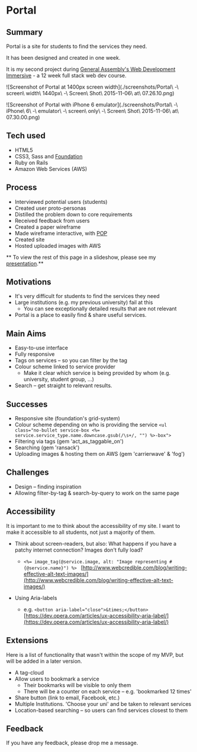 # Portal

## Summary

Portal is a site for students to find the services they need. 

It has been designed and created in one week. 

It is my second project during [General Assembly's Web Development Immersive](https://generalassemb.ly/education/web-development-immersive) - a 12 week full stack web dev course.

![Screenshot of Portal at 1400px screen width](./screenshots/Portal\ -\ screen\ width\ 1440px\ -\ Screen\ Shot\ 2015-11-06\ at\ 07.26.10.png)

![Screenshot of Portal with iPhone 6 emulator](./screenshots/Portal\ -\ iPhone\ 6\ -\ emulator\ -\ screen\ only\ -\ Screen\ Shot\ 2015-11-06\ at\ 07.30.00.png)

## Tech used

- HTML5
- CSS3, Sass and [Foundation](http://foundation.zurb.com/)
- Ruby on Rails
- Amazon Web Services (AWS)

## Process

- Interviewed potential users (students)
- Created user proto-personas
- Distilled the problem down to core requirements
- Received feedback from users
- Created a paper wireframe 
- Made wireframe interactive, with [POP](https://popapp.in/sketchpad/)
- Created site
- Hosted uploaded images with AWS

** To view the rest of this page in a slideshow, please see my [presentation](./Presentation.odp).**

## Motivations

- It's very difficult for students to find the services they need
- Large institutions (e.g. my previous university) fail at this 
  - You can see exceptionally detailed results that are not relevant
- Portal is a place to easily find & share useful services.


## Main Aims

- Easy-to-use interface
- Fully responsive
- Tags on services – so you can filter by the tag
- Colour scheme linked to service provider
  - Make it clear which service is being provided by whom (e.g. university, student group, ...)
- Search – get straight to relevant results.

## Successes

- Responsive site (foundation's grid-system)
- Colour scheme depending on who is providing the service
` <ul class="no-bullet service-box <%= service.service_type.name.downcase.gsub(/\s+/, "") %>-box"> `
- Filtering via tags (gem 'act_as_taggable_on')
- Searching (gem 'ransack')
- Uploading images & hosting them on AWS (gem 'carrierwave' & 'fog')

## Challenges

- Design – finding inspiration
- Allowing filter-by-tag & search-by-query to work on the same page

## Accessibility

It is important to me to think about the accessibility of my site. I want to make it accessible to all students, not just a majority of them.

- Think about screen-readers, but also: What happens if you have a patchy internet connection? Images don't fully load?
  - `<%= image_tag(@service.image, alt: "Image representing #{@service.name}") %> ` [http://www.webcredible.com/blog/writing-effective-alt-text-images/](http://www.webcredible.com/blog/writing-effective-alt-text-images/)

- Using Aria-labels 
  - e.g. `<button aria-label="close">&times;</button>` [https://dev.opera.com/articles/ux-accessibility-aria-label/](https://dev.opera.com/articles/ux-accessibility-aria-label/)

## Extensions

Here is a list of functionality that wasn't within the scope of my MVP, but will be added in a later version.

- A tag-cloud
- Allow users to bookmark a service
  - Their bookmarks will be visible to only them
  - There will be a counter on each service – e.g. 'bookmarked 12 times'
- Share button (link to email, Facebook, etc.)
- Multiple Institutions. 'Choose your uni' and be taken to relevant services
- Location-based searching – so users can find services closest to them

## Feedback

If you have any feedback, please drop me a message. 
